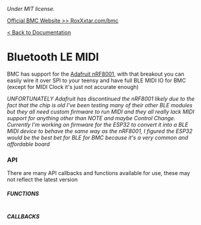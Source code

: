 *Under MIT license.*

[Official BMC Website >> RoxXxtar.com/bmc](https://www.roxxxtar.com/bmc)

[< Back to Documentation](README.md)

# Bluetooth LE MIDI
BMC has support for the [Adafruit nRF8001](https://www.adafruit.com/product/1697), with that breakout you can easily wire it over SPI to your teensy and have full BLE MIDI IO for BMC (except for MIDI Clock it's just not accurate enough)

*UNFORTUNATELY Adafruit has discontinued the nRF8001 likely due to the fact that the chip is old I've been testing many of their other BLE modules but they all need custom firmware to run MIDI and they all really lack MIDI support for anything other than NOTE and maybe Control Change. Currently I'm working on firmware for the ESP32 to convert it into a BLE MIDI device to behave the same way as the nRF8001, I figured the ESP32 would be the best bet for BLE for BMC because it's a very common and affordable board*

### API
There are many API callbacks and functions available for use, these may not reflect the latest version

##### FUNCTIONS
```c++
```

##### CALLBACKS
```c++
```
